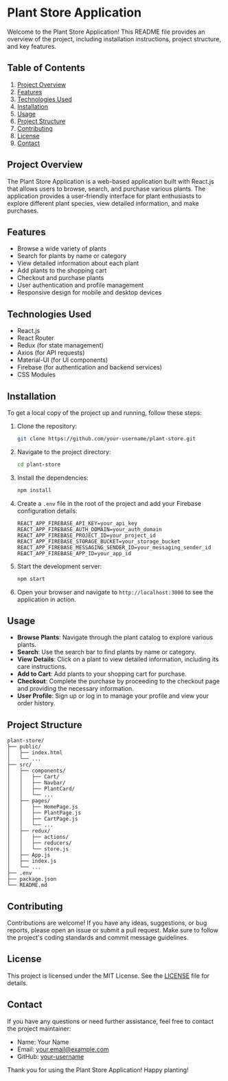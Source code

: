 # Plant Store Application

Welcome to the Plant Store Application! This README file provides an overview of the project, including installation instructions, project structure, and key features.

## Table of Contents

1. [Project Overview](#project-overview)
2. [Features](#features)
3. [Technologies Used](#technologies-used)
4. [Installation](#installation)
5. [Usage](#usage)
6. [Project Structure](#project-structure)
7. [Contributing](#contributing)
8. [License](#license)
9. [Contact](#contact)

## Project Overview

The Plant Store Application is a web-based application built with React.js that allows users to browse, search, and purchase various plants. The application provides a user-friendly interface for plant enthusiasts to explore different plant species, view detailed information, and make purchases.

## Features

- Browse a wide variety of plants
- Search for plants by name or category
- View detailed information about each plant
- Add plants to the shopping cart
- Checkout and purchase plants
- User authentication and profile management
- Responsive design for mobile and desktop devices

## Technologies Used

- React.js
- React Router
- Redux (for state management)
- Axios (for API requests)
- Material-UI (for UI components)
- Firebase (for authentication and backend services)
- CSS Modules

## Installation

To get a local copy of the project up and running, follow these steps:

1. Clone the repository:
   ```bash
   git clone https://github.com/your-username/plant-store.git
   ```

2. Navigate to the project directory:
   ```bash
   cd plant-store
   ```

3. Install the dependencies:
   ```bash
   npm install
   ```

4. Create a `.env` file in the root of the project and add your Firebase configuration details:
   ```
   REACT_APP_FIREBASE_API_KEY=your_api_key
   REACT_APP_FIREBASE_AUTH_DOMAIN=your_auth_domain
   REACT_APP_FIREBASE_PROJECT_ID=your_project_id
   REACT_APP_FIREBASE_STORAGE_BUCKET=your_storage_bucket
   REACT_APP_FIREBASE_MESSAGING_SENDER_ID=your_messaging_sender_id
   REACT_APP_FIREBASE_APP_ID=your_app_id
   ```

5. Start the development server:
   ```bash
   npm start
   ```

6. Open your browser and navigate to `http://localhost:3000` to see the application in action.

## Usage

- **Browse Plants**: Navigate through the plant catalog to explore various plants.
- **Search**: Use the search bar to find plants by name or category.
- **View Details**: Click on a plant to view detailed information, including its care instructions.
- **Add to Cart**: Add plants to your shopping cart for purchase.
- **Checkout**: Complete the purchase by proceeding to the checkout page and providing the necessary information.
- **User Profile**: Sign up or log in to manage your profile and view your order history.

## Project Structure

```
plant-store/
├── public/
│   ├── index.html
│   └── ...
├── src/
│   ├── components/
│   │   ├── Cart/
│   │   ├── Navbar/
│   │   ├── PlantCard/
│   │   └── ...
│   ├── pages/
│   │   ├── HomePage.js
│   │   ├── PlantPage.js
│   │   ├── CartPage.js
│   │   └── ...
│   ├── redux/
│   │   ├── actions/
│   │   ├── reducers/
│   │   └── store.js
│   ├── App.js
│   ├── index.js
│   └── ...
├── .env
├── package.json
└── README.md
```

## Contributing

Contributions are welcome! If you have any ideas, suggestions, or bug reports, please open an issue or submit a pull request. Make sure to follow the project's coding standards and commit message guidelines.

## License

This project is licensed under the MIT License. See the [LICENSE](LICENSE) file for details.

## Contact

If you have any questions or need further assistance, feel free to contact the project maintainer:

- Name: Your Name
- Email: your.email@example.com
- GitHub: [your-username](https://github.com/your-username)

Thank you for using the Plant Store Application! Happy planting!

